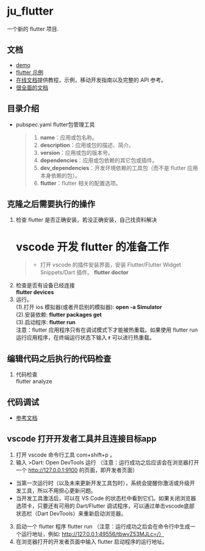 # ju_flutter
一个新的 flutter 项目.

## 文档
- [demo](https://flutter.dev/docs/get-started/codelab)
- [flutter 示例](https://flutter.dev/docs/cookbook)
- [在线文档](https://flutter.dev/docs)提供教程，示例，移动开发指南以及完整的 API 参考。
- [很全面的文档](https://github.com/flutterchina/flutter-in-action/blob/master/docs/SUMMARY.md)

## 目录介绍
* pubspec.yaml flutter包管理工具
  > 1. **name**：应用或包名称。
  > 2. **description**：应用或包的描述、简介。
  > 3. **version**：应用或包的版本号。
  > 4. **dependencies**：应用或包依赖的其它包或插件。
  > 5. **dev_dependencies**：开发环境依赖的工具包（而不是 flutter 应用本身依赖的包）。
  > 6. **flutter**：flutter 相关的配置选项。

## 克隆之后需要执行的操作
1. 检查 flutter 是否正确安装，若没正确安装，自己找资料解决<br>
    # vscode 开发 flutter 的准备工作
    > * 打开 vscode 的插件安装界面，安装 Flutter/Flutter Widget Snippets/Dart 插件。
  **flutter doctor**
2. 检查是否有设备已经连接<br>
  **flutter devices**
3. 运行。<br>
  (1).打开 ios 模拟器(或者开启别的模拟器): **open -a Simulator**<br>
  (2).安装依赖: **flutter packages get**<br>
  (3).启动程序: **flutter run**<br>
  注意：flutter 应用程序只有在调试模式下才能被热重载。如果使用 flutter run 运行应用程序，在终端运行状态下输入 **r** 可以进行热重载。<br>

## 编辑代码之后执行的代码检查
1. 代码检查<br>
  flutter analyze<br>

## 代码调试
- [参考文档](https://github.com/flutterchina/flutter-in-action/blob/master/docs/chapter2/flutter_app_debug.md)

## vscode 打开开发者工具并且连接目标app
1. 打开 vscode 命令行工具 com+shift+p 。
2. 输入 >Dart: Open DevTools 运行 （注意：运行成功之后应该会在浏览器打开一个 http://127.0.0.1:9100 的页面，即开发者页面）<br>
  * 当第一次运行时（以及未来更新开发工具包时），系统会提醒你激活或升级开发工具，所以不用担心更新问题。
  * 当开发工具激活后，可以在 VS Code 的状态栏中看到它们。如果关闭浏览器选项卡，只要还有可用的 Dart/Flutter 调试程序，可以通过单击vscode底部状态栏（Dart DevTools）来重新启动浏览器。
3. 启动一个 flutter 程序 flutter run （注意：运行成功之后会在命令行中生成一个运行地址，例如: http://127.0.0.1:49556/tbwvZ53MJLc=/）
4. 在浏览器打开的开发者页面中输入 flutter 启动程序的运行地址。